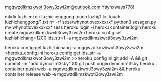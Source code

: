 mgqwzdlkmzkwoti3owy3zwi2m@outlook.com
Yttyhxways778!

mkdir luzhi
mkdir luzhichenggong
touch luzhi/1.txt
touch luzhichenggong/1.txt
rm -rf sess/whynotlovexxxxxx*
python3 sessgen.py
mv whynotlovexxxxxx* sess
heroku login -i
heroku container:login
heroku create mgqwzdlkmzkwoti3owy3zwi2m
heroku config:set luzhishichang=1200 ids_str=1 -a mgqwzdlkmzkwoti3owy3zwi2m

heroku config:get luzhishichang -a mgqwzdlkmzkwoti3owy3zwi2m >heroku_config.ini
heroku config:get ids_str -a mgqwzdlkmzkwoti3owy3zwi2m >>heroku_config.ini
git add -A && git commit -m "add dymcmn13sby" && git push origin dymcmn13sby
heroku container:push web -a mgqwzdlkmzkwoti3owy3zwi2m && heroku container:release web -a mgqwzdlkmzkwoti3owy3zwi2m